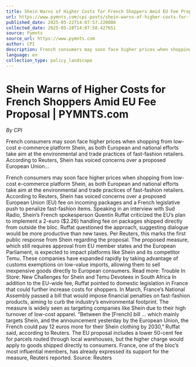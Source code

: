 ```yaml
---
title: Shein Warns of Higher Costs for French Shoppers Amid EU Fee Proposal | PYMNTS.com
url: https://www.pymnts.com/cpi-posts/shein-warns-of-higher-costs-for-french-shoppers-amid-eu-fee-proposal/
published_date: 2025-05-22T14:07:57.220000
collected_date: 2025-05-28T14:07:58.427651
source: Pymnts
source_url: https://www.pymnts.com
author: CPI
description: French consumers may soon face higher prices when shopping from low-cost e-commerce platform Shein, as both European and national efforts take aim at the environmental and trade practices of fast-fashion retailers. According to Reuters, Shein has voiced concerns over a proposed European Union...
language: en
collection_type: policy_landscape
---
```


# Shein Warns of Higher Costs for French Shoppers Amid EU Fee Proposal | PYMNTS.com

*By CPI*

French consumers may soon face higher prices when shopping from low-cost e-commerce platform Shein, as both European and national efforts take aim at the environmental and trade practices of fast-fashion retailers. According to Reuters, Shein has voiced concerns over a proposed European Union...

French consumers may soon face higher prices when shopping from low-cost e-commerce platform Shein, as both European and national efforts take aim at the environmental and trade practices of fast-fashion retailers. According to Reuters, Shein has voiced concerns over a proposed European Union (EU) fee on incoming packages and a French legislative push to penalize fast-fashion items. 
 Speaking in an interview with Sud Radio, Shein’s French spokesperson Quentin Ruffat criticized the EU’s plan to implement a 2-euro ($2.26) handling fee on packages shipped directly from outside the bloc. Ruffat questioned the approach, suggesting dialogue would be more productive than new taxes. Per Reuters, this marks the first public response from Shein regarding the proposal. 
 The proposed measure, which still requires approval from EU member states and the European Parliament, is expected to impact platforms like Shein and its competitor Temu. These companies have expanded rapidly by taking advantage of customs exemptions on low-value imports, allowing them to sell inexpensive goods directly to European consumers. 
 Read more: Trouble In Store: New Challenges for Shein and Temu Devotees in South Africa 
 In addition to the EU-wide fee, Ruffat pointed to domestic legislation in France that could further increase costs for shoppers. In March, France’s National Assembly passed a bill that would impose financial penalties on fast-fashion products, aiming to curb the industry’s environmental footprint. The measure is widely seen as targeting companies like Shein due to their high turnover of low-cost apparel. 
 “Between the [French] bill … which mainly targets Shein, and the announcement yesterday by the European Union, the French could pay 12 euros more for their Shein clothing by 2030,” Ruffat said, according to Reuters. 
 The EU proposal includes a lower 50-cent fee for parcels routed through local warehouses, but the higher charge would apply to goods shipped directly to consumers. France, one of the bloc’s most influential members, has already expressed its support for the measure, Reuters reported. 
 Source: Reuters